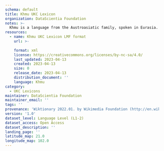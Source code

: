 ```yaml
---
schema: default
title: Khmu UKC Lexicon
organization: DataScientia Foundation
notes: >-
  Khmu is a language from the Austroasiatic family, spoken in Eurasia. The UKC Lexicon of Khmu is represented as a lexico-semantic network. It consists of words, word senses, synsets, as well as sense-level and synset-level relationships.
resources:
  - name: Khmu UKC Lexicon LMF format
    url: >-
      
    format: xml
    license: https://creativecommons.org/licenses/by-nc-sa/4.0/
    last_updated: 2023-04-13
    created: 2023-04-13
    size: 0
    release_date: 2023-04-13
    distribution_document: ''
    language: Khmu
category:
  - UKC Lexicons
maintainer: DataScientia Foundation
maintainer_email: ''
tags: ''
provenance: 'Wiktionary 2022.01. by Wikimedia Foundation (http://en.wiktionary.org); Princeton WordNet 2.1 by Princeton University (https://wordnet.princeton.edu)'
version: '1.0'
dataset_level: Language Level (L1-2)
dataset_access: Open Access
dataset_description: ''
landing_page: ''
latitude_map: 21.0
longitude_map: 102.0
---
```

